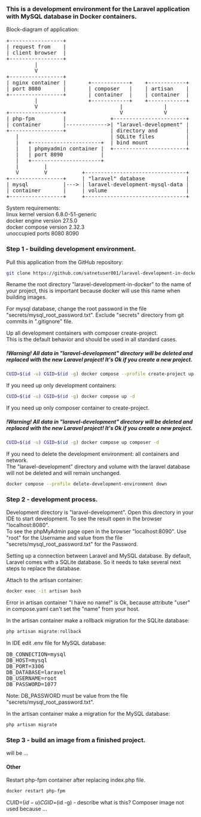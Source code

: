 ### This is a development environment for the Laravel application with MySQL database in Docker containers.

Block-diagram of application:
<pre>
+-----------------+
| request from    |
| client browser  |
+-----------------+
         |
         V
+-----------------+
| nginx container |       +------------+    +------------+
| port 8080       |       | composer   |    | artisan    |
+-----------------+       | container  |    | container  |
         |                +------------+    +------------+
         V                          |             |
+-----------------+                 V             V
| php-fpm         |              +-----------------------+
| container       |------------->| "laravel-development" |
+-----------------+              | directory and         |
   |                             | SQLite files          |
   |   +----------------------+  | bind mount            |
   |   | phpmyadmin container |  +-----------------------+
   |   | port 8090            |
   |   +----------------------+
   |        |
   V        V           +--------------------------------+
+-----------------+     | "laravel" database             |
| mysql           |---> | laravel-development-mysql-data |
| container       |     | volume                         |
+-----------------+     +--------------------------------+
</pre>

System requirements:  
linux kernel version 6.8.0-51-generic  
docker engine version 27.5.0  
docker compose version 2.32.3  
unoccupied ports 8080 8090  

### Step 1 - building development environment.

Pull this application from the GitHub repository:
```bash
git clone https://github.com/satnetuser001/laravel-development-in-docker.git
```
Rename the root directory "laravel-development-in-docker" to the name of your project, this is important because docker will use this name when building images.

For mysql database, change the root password in the file "secrets/mysql_root_password.txt". Exclude "secrets" directory from git commits in ".gitignore" file.

Up all development containers with composer create-project.  
This is the default behavior and should be used in all standard cases.
##### !Warning! All data in "laravel-development" directory will be deleted and replaced with the new Laravel project! It's Ok if you create a new project.  
```bash
CUID=$(id -u) CGID=$(id -g) docker compose --profile create-project up -d
```

If you need up only development containers:  
```bash
CUID=$(id -u) CGID=$(id -g) docker compose up -d
```

If you need up only composer container to create-project.
##### !Warning! All data in "laravel-development" directory will be deleted and replaced with the new Laravel project! It's Ok if you create a new project.  
```bash
CUID=$(id -u) CGID=$(id -g) docker compose up composer -d
```

If you need to delete the development environment: all containers and network.  
The "laravel-development" directory and volume with the laravel database will not be deleted and will remain unchanged.  
```bash
docker compose --profile delete-development-environment down
```

### Step 2 - development process.

Development directory is "laravel-development". Open this directory in your IDE to start development. To see the result open in the browser "localhost:8080".  
To see the phpMyAdmin page open in the browser "localhost:8090". Use "root" for the Username and value from the file "secrets/mysql_root_password.txt" for the Password.

Setting up a connection between Laravel and MySQL database. By default, Laravel comes with a SQLite database. So it needs to take several next steps to replace the database.

Attach to the artisan container:  
```bash
docker exec -it artisan bash
```
Error in artisan container "I have no name!" is Ok, because attribute "user" in compose.yaml can't set the "name" from your host.

In the artisan container make a rollback migration for the SQLite database:  
```php
php artisan migrate:rollback
```

In IDE edit .env file for MySQL database:
<pre>
DB_CONNECTION=mysql
DB_HOST=mysql
DB_PORT=3306
DB_DATABASE=laravel
DB_USERNAME=root
DB_PASSWORD=1077
</pre>
Note: DB_PASSWORD must be value from the file "secrets/mysql_root_password.txt".

In the artisan container make a migration for the MySQL database:  
```php
php artisan migrate
```

### Step 3 - build an image from a finished project.  
will be ...

#### Other  
Restart php-fpm container after replacing index.php file.  
```bash
docker restart php-fpm
```

CUID=$(id -u) CGID=$(id -g) - describe what is this?
Composer image not used because ...